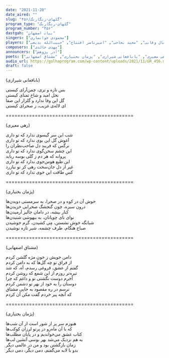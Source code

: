 ```yaml
---
date: "2021-11-20"
date_aired: ""
slug: "گلهای-رنگارنگ/۴۵۶"
program_type: "گلهای-رنگارنگ"
program_number: "۴۵۶"
dastgah: "بیات اصفهان"
singers: ["محمودی خوانساری"]
players: ["جمال وفایی", "مجید نجاحی", "امیرناصر افتتاح", "حبیب‌الله بدیعی"]
composers: ["مهدی خالدی"]
announcers: ["آذر پژوهش"]
poets: ["رهی معیری", "بابافغانی شیرازی", "پژمان بختیاری", "مشتاق اصفهانی"]
audio_url: https://golhaprogram.com/wp-content/uploads/2021/11/GR_456.mp3
draft: false
---
```


(بابافغانی شیرازی)  

بس تازه و تری، چمن‌آرای کیستی  
نخل امید و شاخ تمنای کیستی  
گل این وفا ندارد و گلزار این صفا  
ای لاله‌ی غریب، ز صحرای کیستی  

============================================  

(رهی معیری)  

شب این سر گیسوی ندارد که تو داری  
آغوش گل این بوی ندارد که تو داری  
نرگس که فریبد دل صاحب‌نظران را  
این چشم سخن‌گوی ندارد که تو داری  
پروانه که هر دم ز گلی بوسه رباید  
این طبع هوس‌جوی ندارد که تو داری  
غیر از دل جان‌سخت رهی کز تو نیازرد  
کس طاقت این خوی ندارد که تو داری  

============================================  

(پژمان بختیاری)  

خوش آن در کوه و در صحرا، به سرمستی دویدن‌ها  
درون سبزه، چون گنجشگ صحرایی خزیدن‌ها  
کنار بیشه، در دامان جالیز آرمیدن‌ها  
نوای نای چوپانان، به بیهوشی شنیدن‌ها  
شبانگه خوش نشستن، مِی كشیدن، گرم جوشیدن  
صباح هنگام، طرف چشمه، شیر تازه نوشیدن  

============================================  

(مشتاق اصفهانی)  

دامن خویش ز خونِ مژه گلشن کردم  
از فراق تو چه گل‌ها که به دامن کردم  
گفتم از عشق، فروغی رسدم، آه، که شد  
تیره‌تر روزم از این شمع که روشن کردم  
آخرم دوست نگشتی تو و داغم که چرا  
دوستان را به خود از بهر تو دشمن کردم  
نرسم در ره مقصود به جایی مشتاق  
که آنچه پیر خردم گفت مکن آن کردم  

============================================  

(پژمان بختیاری)  

هنوزم سر پر از شور است از آن شب‌ها  
كه با آن ماه‌رو در پرتو لرزان کوکب‌ها  
کتاب عشق می‌خواندیم و در پایان مطلب‌ها  
به هم نزدیک می‌شد بهر بوسی آتشین لب‌ها  
زمان بازگشتن بود و من در عالمی دیگر  
بدو با لابه می‌گفتم، دمی دیگر، دمی دیگر  

